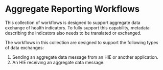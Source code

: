# Aggregate Reporting Workflows

This collection of workflows is designed to support aggregate data exchange of health indicators. To fully support this capability, metadata describing the indicators also needs to be translated or exchanged.

The workflows in this collection are designed to support the following types of data exchanges:

1. Sending an aggregate data message from an HIE or another application.
2. An HIE receiving an aggregate data message.

